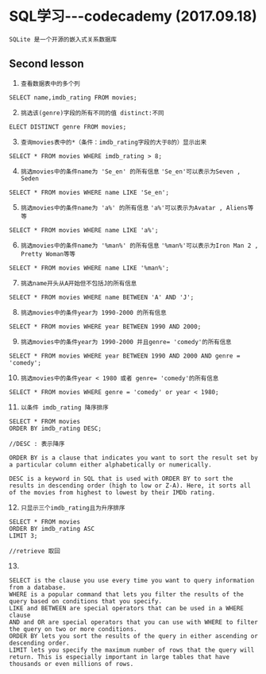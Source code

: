 # SQL学习---codecademy (2017.09.18)
`SQLite 是一个开源的嵌入式关系数据库`
## Second lesson
1. `查看数据表中的多个列`
```
SELECT name,imdb_rating FROM movies;
```
2. `挑选该(genre)字段的所有不同的值 distinct:不同`
```
ELECT DISTINCT genre FROM movies;
```
3. `查询movies表中的*（条件：imdb_rating字段的大于8的）显示出来`
```
SELECT * FROM movies WHERE imdb_rating > 8;
```
4. `挑选movies中的条件name为 'Se_en' 的所有信息`  `'Se_en'可以表示为Seven , Seden`
```
SELECT * FROM movies WHERE name LIKE 'Se_en';
```
5. `挑选movies中的条件name为 'a%' 的所有信息`  `'a%'可以表示为Avatar , Aliens等等`
```
SELECT * FROM movies WHERE name LIKE 'a%';
```
6. `挑选movies中的条件name为 '%man%' 的所有信息`  `'%man%'可以表示为Iron Man 2 , Pretty Woman等等`
```
SELECT * FROM movies WHERE name LIKE '%man%';
```
7. `挑选name开头从A开始但不包括J的所有信息`
```
SELECT * FROM movies WHERE name BETWEEN 'A' AND 'J';
```
8. `挑选movies中的条件year为 1990-2000 的所有信息` 
```
SELECT * FROM movies WHERE year BETWEEN 1990 AND 2000;
```
9. `挑选movies中的条件year为 1990-2000 并且genre= 'comedy'的所有信息`
```
SELECT * FROM movies WHERE year BETWEEN 1990 AND 2000 AND genre = 'comedy';
```
10. `挑选movies中的条件year < 1980 或者 genre= 'comedy'的所有信息`
```
SELECT * FROM movies WHERE genre = 'comedy' or year < 1980;
```
11. `以条件 imdb_rating 降序排序`
```
SELECT * FROM movies
ORDER BY imdb_rating DESC;

//DESC : 表示降序

ORDER BY is a clause that indicates you want to sort the result set by a particular column either alphabetically or numerically.

DESC is a keyword in SQL that is used with ORDER BY to sort the results in descending order (high to low or Z-A). Here, it sorts all of the movies from highest to lowest by their IMDb rating.
```
12. `只显示三个imdb_rating且为升序排序`
```
SELECT * FROM movies
ORDER BY imdb_rating ASC
LIMIT 3;

//retrieve 取回
```
13. 
```
SELECT is the clause you use every time you want to query information from a database.
WHERE is a popular command that lets you filter the results of the query based on conditions that you specify.
LIKE and BETWEEN are special operators that can be used in a WHERE clause
AND and OR are special operators that you can use with WHERE to filter the query on two or more conditions.
ORDER BY lets you sort the results of the query in either ascending or descending order.
LIMIT lets you specify the maximum number of rows that the query will return. This is especially important in large tables that have thousands or even millions of rows.
```
